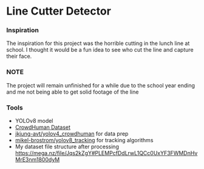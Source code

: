 # Line Cutter Detector

### Inspiration
The inspiration for this project was the horrible cutting in the lunch line at school. I thought it would be a fun idea to see who cut the line and capture their face.

### NOTE
The project will remain unfinished for a while due to the school year ending and me not being able to get solid footage of the line

### Tools
- YOLOv8 model
- [CrowdHuman Dataset](https://www.crowdhuman.org/)
- [jkjung-avt/yolov4_crowdhuman](https://github.com/jkjung-avt/yolov4_crowdhuman) for data prep
- [mikel-brostrom/yolov8_tracking](https://github.com/mikel-brostrom/yolov8_tracking.git) for tracking algorithms
- My dataset file structure after processing https://mega.nz/file/Jqs2kZgY#PLEMPcfDdLrwL1QCc0UxYF3FWMDnHvMrE3nm1800dyM
